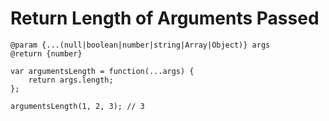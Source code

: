 # Return Length of Arguments Passed

```
@param {...(null|boolean|number|string|Array|Object)} args
@return {number}

var argumentsLength = function(...args) {
    return args.length;
};

argumentsLength(1, 2, 3); // 3
```
